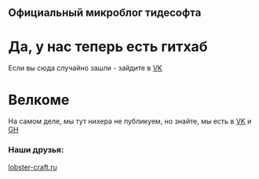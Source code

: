## Официальный микроблог тидесофта

# Да, у нас теперь есть гитхаб

Если вы сюда случайно зашли - зайдите в [VK](https://vk.com/tidesoft)

# Велкоме

На самом деле, мы тут нихера не публикуем, но знайте, мы есть в [VK](https://vk.com/tidesoft) и [GH](https://github.com/TideSoft-R)


### Наши друзья:
[lobster-craft.ru](https://lobster-craft.ru)
